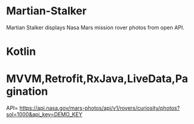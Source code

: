 # Martian-Stalker
Martian Stalker displays Nasa Mars mission rover photos from open API.

# Kotlin
# MVVM,Retrofit,RxJava,LiveData,Pagination

API= https://api.nasa.gov/mars-photos/api/v1/rovers/curiosity/photos?sol=1000&api_key=DEMO_KEY
